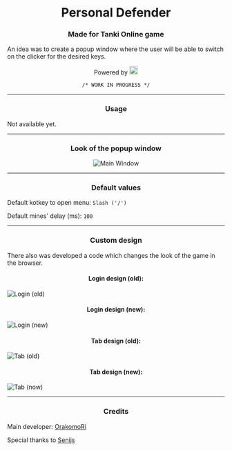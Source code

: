 <h1 align="center">Personal Defender</h1>
<h3 align="center">Made for Tanki Online game</h3>

<p>An idea was to create a popup window where the user will be able to switch on the clicker for the desired keys.</p>

<div align="center">
  <p>Powered by 
    <a href="https://www.javascript.com/" target="_blank">
		<img style="height: 20px;" src="https://upload.wikimedia.org/wikipedia/commons/thumb/6/6a/JavaScript-logo.png/800px-JavaScript-logo.png">
	</a>
  </p>
</div>

<div align="center"><code align="center">/* WORK IN PROGRESS */</code></div>

<hr>

<h3 align="center">Usage</h3>
<div>
	<p>Not available yet.</p>
</div>

<hr>

<h3 align="center">Look of the popup window</h3>
<div align="center">
	<img style="max-height: 50px" src="https://github.com/OrakomoRi/_personal_defender/blob/main/images/MainWindow.png" alt="Main Window">
</div>

<hr>

<h3 align="center">Default values</h3>
<div>
	<p>
		Default kotkey to open menu: 
		<code align="center">Slash ('/')</code>
	</p>
	<p>
		Default mines' delay (ms): 
		<code align="center">100</code>
	</p>
</div>

<hr>

<h3 align="center">Custom design</h3>
<p>There also was developed a code which changes the look of the game in the browser.</p>

<h4 align="center">Login design (old):</h4>
<img style="max-height: 50px" src="https://github.com/OrakomoRi/_personal_defender/blob/main/images/EnterGame_old.png" alt="Login (old)">
<h4 align="center">Login design (new):</h4>
<img style="max-height: 50px" src="https://github.com/OrakomoRi/_personal_defender/blob/main/images/EnterGame.png" alt="Login (new)">

<h4 align="center">Tab design (old):</h4>
<img style="max-height: 50px" src="https://github.com/OrakomoRi/_personal_defender/blob/main/images/Tab_old.png" alt="Tab (old)">
<h4 align="center">Tab design (new):</h4>
<img style="max-height: 50px" src="https://github.com/OrakomoRi/_personal_defender/blob/main/images/Tab.png" alt="Tab (now)">

<hr>

<h3 align="center">Credits</h3>
<div>
	<p>
		Main developer: 
		<a href="https://github.com/OrakomoRi">OrakomoRi</a>
	</p>
	<p>
		Special thanks to 
		<a href="https://github.com/Senijs">Senijs</a>
	</p>
</div>